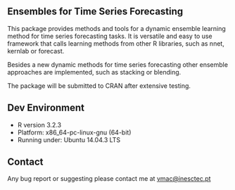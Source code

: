 ## Ensembles for Time Series Forecasting

This package provides methods and tools for a dynamic ensemble learning method
for time series forecasting tasks. It is versatile and easy to use framework
that calls learning methods from other R libraries, such as nnet, kernlab
or forecast. 

Besides a new dynamic methods for time series forecasting other ensemble approaches are implemented, such as stacking or blending.

The package will be submitted to CRAN after extensive testing.

## Dev Environment

* R version 3.2.3
* Platform: x86_64-pc-linux-gnu (64-bit)
* Running under: Ubuntu 14.04.3 LTS

## Contact

Any bug report or suggesting please contact me at vmac@inesctec.pt
